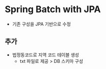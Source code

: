 # Spring Batch with JPA

- 기존 구성을 JPA 기반으로 수정

## 추가
- 법정동코드로 지역 코드 테이블 생성
    - txt 파일로 제공 > DB 스키마 구성
